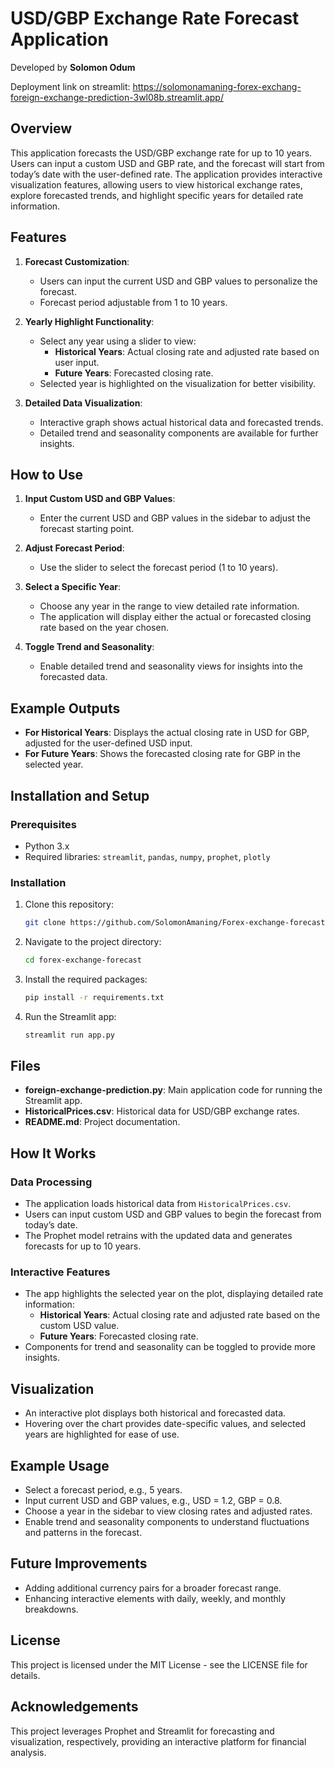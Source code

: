 # USD/GBP Exchange Rate Forecast Application

Developed by **Solomon Odum**

Deployment link on streamlit: https://solomonamaning-forex-exchang-foreign-exchange-prediction-3wl08b.streamlit.app/

## Overview
This application forecasts the USD/GBP exchange rate for up to 10 years. Users can input a custom USD and GBP rate, and the forecast will start from today’s date with the user-defined rate. The application provides interactive visualization features, allowing users to view historical exchange rates, explore forecasted trends, and highlight specific years for detailed rate information.

## Features
1. **Forecast Customization**: 
   - Users can input the current USD and GBP values to personalize the forecast.
   - Forecast period adjustable from 1 to 10 years.
   
2. **Yearly Highlight Functionality**:
   - Select any year using a slider to view:
     - **Historical Years**: Actual closing rate and adjusted rate based on user input.
     - **Future Years**: Forecasted closing rate.
   - Selected year is highlighted on the visualization for better visibility.

3. **Detailed Data Visualization**:
   - Interactive graph shows actual historical data and forecasted trends.
   - Detailed trend and seasonality components are available for further insights.

## How to Use
1. **Input Custom USD and GBP Values**:
   - Enter the current USD and GBP values in the sidebar to adjust the forecast starting point.
   
2. **Adjust Forecast Period**:
   - Use the slider to select the forecast period (1 to 10 years).

3. **Select a Specific Year**:
   - Choose any year in the range to view detailed rate information.
   - The application will display either the actual or forecasted closing rate based on the year chosen.

4. **Toggle Trend and Seasonality**:
   - Enable detailed trend and seasonality views for insights into the forecasted data.

## Example Outputs
- **For Historical Years**: Displays the actual closing rate in USD for GBP, adjusted for the user-defined USD input.
- **For Future Years**: Shows the forecasted closing rate for GBP in the selected year.

## Installation and Setup

### Prerequisites
- Python 3.x
- Required libraries: `streamlit`, `pandas`, `numpy`, `prophet`, `plotly`

### Installation
1. Clone this repository:
    ```bash
    git clone https://github.com/SolomonAmaning/Forex-exchange-forecast.git
    ```
2. Navigate to the project directory:
    ```bash
    cd forex-exchange-forecast
    ```
3. Install the required packages:
    ```bash
    pip install -r requirements.txt
    ```
4. Run the Streamlit app:
    ```bash
    streamlit run app.py
    ```

## Files
- **foreign-exchange-prediction.py**: Main application code for running the Streamlit app.
- **HistoricalPrices.csv**: Historical data for USD/GBP exchange rates.
- **README.md**: Project documentation.

## How It Works

### Data Processing
- The application loads historical data from `HistoricalPrices.csv`.
- Users can input custom USD and GBP values to begin the forecast from today’s date.
- The Prophet model retrains with the updated data and generates forecasts for up to 10 years.

### Interactive Features
- The app highlights the selected year on the plot, displaying detailed rate information:
    - **Historical Years**: Actual closing rate and adjusted rate based on the custom USD value.
    - **Future Years**: Forecasted closing rate.
- Components for trend and seasonality can be toggled to provide more insights.

## Visualization
- An interactive plot displays both historical and forecasted data.
- Hovering over the chart provides date-specific values, and selected years are highlighted for ease of use.

## Example Usage
- Select a forecast period, e.g., 5 years.
- Input current USD and GBP values, e.g., USD = 1.2, GBP = 0.8.
- Choose a year in the sidebar to view closing rates and adjusted rates.
- Enable trend and seasonality components to understand fluctuations and patterns in the forecast.

## Future Improvements
- Adding additional currency pairs for a broader forecast range.
- Enhancing interactive elements with daily, weekly, and monthly breakdowns.

## License
This project is licensed under the MIT License - see the LICENSE file for details.

## Acknowledgements
This project leverages Prophet and Streamlit for forecasting and visualization, respectively, providing an interactive platform for financial analysis.


